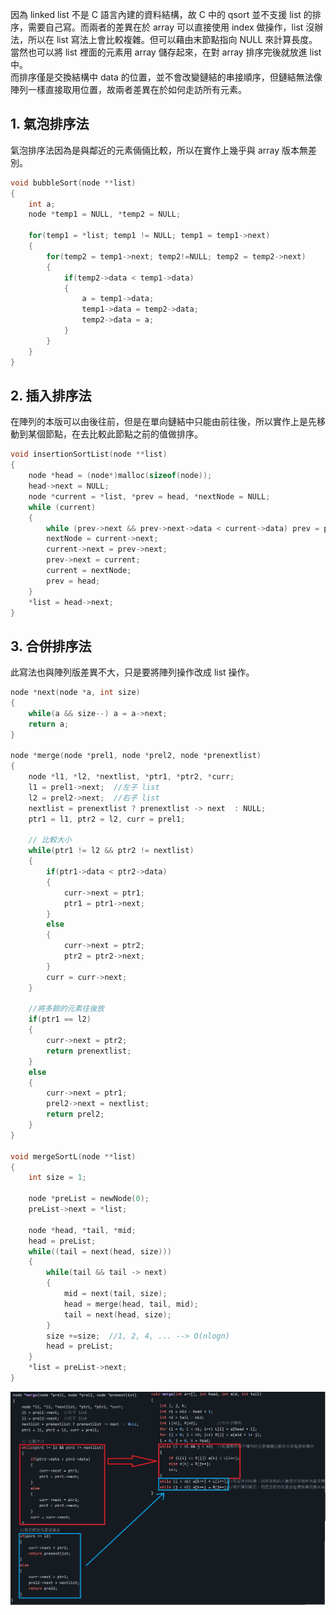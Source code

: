 因為 linked list 不是 C 語言內建的資料結構，故 C 中的 qsort 並不支援 list 的排序，需要自己寫。而兩者的差異在於 array 可以直接使用 index 做操作，list 沒辦法，所以在 list 寫法上會比較複雜。但可以藉由末節點指向 NULL 來計算長度。當然也可以將 list 裡面的元素用 array 儲存起來，在對 array 排序完後就放進 list 中。\
而排序僅是交換結構中 data 的位置，並不會改變鏈結的串接順序，但鏈結無法像陣列一樣直接取用位置，故兩者差異在於如何走訪所有元素。

## 1. 氣泡排序法
氣泡排序法因為是與鄰近的元素倆倆比較，所以在實作上幾乎與 array 版本無差別。
```C
void bubbleSort(node **list)
{
    int a;
    node *temp1 = NULL, *temp2 = NULL;

    for(temp1 = *list; temp1 != NULL; temp1 = temp1->next)
    {
        for(temp2 = temp1->next; temp2!=NULL; temp2 = temp2->next)
        { 
            if(temp2->data < temp1->data)
            {
                a = temp1->data;
                temp1->data = temp2->data;
                temp2->data = a;
            }
        }
    }
}
```

## 2. 插入排序法
在陣列的本版可以由後往前，但是在單向鏈結中只能由前往後，所以實作上是先移動到某個節點，在去比較此節點之前的值做排序。
```C
void insertionSortList(node **list)
{
    node *head = (node*)malloc(sizeof(node));
    head->next = NULL;
    node *current = *list, *prev = head, *nextNode = NULL;
    while (current) 
    {
        while (prev->next && prev->next->data < current->data) prev = prev->next;
        nextNode = current->next;
        current->next = prev->next;
        prev->next = current;
        current = nextNode;
        prev = head;
    }
    *list = head->next;
}
```

## 3. 合併排序法
此寫法也與陣列版差異不大，只是要將陣列操作改成 list 操作。
```c
node *next(node *a, int size)
{  
    while(a && size--) a = a->next;
    return a;
}

node *merge(node *prel1, node *prel2, node *prenextlist)
{
    node *l1, *l2, *nextlist, *ptr1, *ptr2, *curr;
    l1 = prel1->next;  //左子 list
    l2 = prel2->next;  //右子 list
    nextlist = prenextlist ? prenextlist -> next  : NULL;
    ptr1 = l1, ptr2 = l2, curr = prel1;
    
    // 比較大小
    while(ptr1 != l2 && ptr2 != nextlist)
    {
        if(ptr1->data < ptr2->data)
        {
            curr->next = ptr1;
            ptr1 = ptr1->next;
        }
        else
        {
            curr->next = ptr2;
            ptr2 = ptr2->next;
        }
        curr = curr->next;
    }
    
    //將多餘的元素往後放
    if(ptr1 == l2)
    {
        curr->next = ptr2;
        return prenextlist;
    }
    else
    {
        curr->next = ptr1;
        prel2->next = nextlist;
        return prel2;
    }
}

void mergeSortL(node **list)
{
    int size = 1;

    node *preList = newNode(0);
    preList->next = *list;

    node *head, *tail, *mid;
    head = preList;
    while((tail = next(head, size)))
    {
        while(tail && tail -> next)
        {
            mid = next(tail, size);
            head = merge(head, tail, mid);
            tail = next(head, size);
        }
        size +=size;  //1, 2, 4, ... --> O(nlogn)
        head = preList;
    }
    *list = preList->next;
}
```
![img](../pic/MERGE.jpg)
